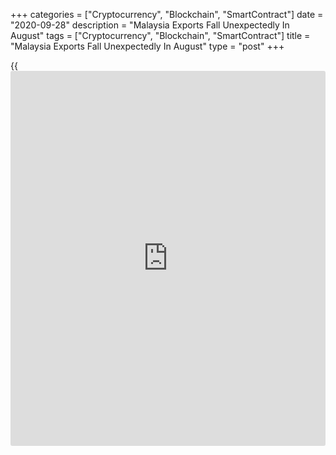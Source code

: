 +++
categories = ["Cryptocurrency", "Blockchain", "SmartContract"]
date = "2020-09-28"
description = "Malaysia Exports Fall Unexpectedly In August"
tags = ["Cryptocurrency", "Blockchain", "SmartContract"]
title = "Malaysia Exports Fall Unexpectedly In August"
type = "post"
+++

{{<iframe id="large-banner" src="https://www.bounty.group/#slide=24.0" width="100%" height="600" scrolling="no" style="border: 0px solid rgb(216, 221, 230); border-radius: 3px;">}}

Malaysia's exports fell unexpectedly in August, data from the Department
of Statistics showed on Monday.

Exports fell 2.9 percent year-on-year to MYR 79.1 billion in August,
reversing a 3.1 percent increase in July. Economists had expected a 4.8
percent rise.

Imports declined 6.5 percent annually to MYR 65.9 billion in August,
following an 8.7 percent fall in the previous month. Economists had
forecast a fall of 4.3 percent.

As a result, the trade surplus declined to MYR 13.2 billion in August
from MYR 25.2 billion. Economists had expected a surplus of MYR 17.9
billion.

On a monthly basis, exports fell 14.5 percent in August and imports
decreased 2.2 percent.

For comments and feedback [contact](https://www.playgroundfx.com/contact/): editorial@rtt[news](https://www.letsplayfx.com/blog/forex-news-website/).com

[Economic News][1]

 **What parts of the world are seeing the best (and worst) economic
performances lately? Click[here][2] to check out our [Econ Scorecard][2]
and find out! See up-to-the-moment [ranking](https://www.playgroundfx.com/blog/crypto-exchange-ranking/)s for the best and worst
performers in [GDP][3], [unemployment rate][4], [inflation][5] and much
more.**

   1. www.rtt[news](https://www.letsplayfx.com/blog/forex-news-website/).com/Content/EconomicNews.aspx
   2. www.rtt[news](https://www.letsplayfx.com/blog/forex-news-website/).com/economic-scorecard/world-rank/retail-sales/highest-performance.aspx
   3. www.rtt[news](https://www.letsplayfx.com/blog/forex-news-website/).com/economic-scorecard/world-rank/GDP/highest-performance.aspx
   4. www.rtt[news](https://www.letsplayfx.com/blog/forex-news-website/).com/economic-scorecard/world-rank/unemployment-rate/lowest-performance.aspx
   5. www.rtt[news](https://www.letsplayfx.com/blog/forex-news-website/).com/economic-scorecard/world-rank/CPI/highest-performance.aspx
